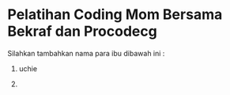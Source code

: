 # Pelatihan Coding Mom Bersama Bekraf dan Procodecg


Silahkan tambahkan nama para ibu dibawah ini :
1. uchie


2.
